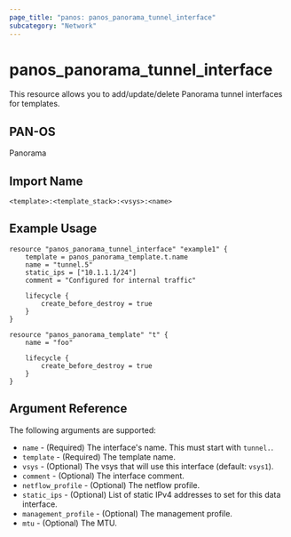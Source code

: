 ```yaml
---
page_title: "panos: panos_panorama_tunnel_interface"
subcategory: "Network"
---
```


# panos_panorama_tunnel_interface

This resource allows you to add/update/delete Panorama tunnel interfaces
for templates.


## PAN-OS

Panorama


## Import Name

```shell
<template>:<template_stack>:<vsys>:<name>
```


## Example Usage

```hcl
resource "panos_panorama_tunnel_interface" "example1" {
    template = panos_panorama_template.t.name
    name = "tunnel.5"
    static_ips = ["10.1.1.1/24"]
    comment = "Configured for internal traffic"

    lifecycle {
        create_before_destroy = true
    }
}

resource "panos_panorama_template" "t" {
    name = "foo"

    lifecycle {
        create_before_destroy = true
    }
}
```

## Argument Reference

The following arguments are supported:

* `name` - (Required) The interface's name.  This must start with `tunnel.`.
* `template` - (Required) The template name.
* `vsys` - (Optional) The vsys that will use this interface (default: `vsys1`).
* `comment` - (Optional) The interface comment.
* `netflow_profile` - (Optional) The netflow profile.
* `static_ips` - (Optional) List of static IPv4 addresses to set for this data
  interface.
* `management_profile` - (Optional) The management profile.
* `mtu` - (Optional) The MTU.
